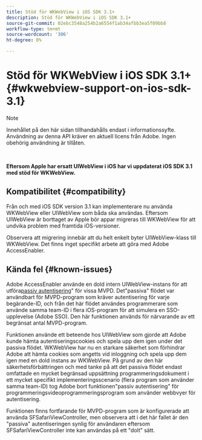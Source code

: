 ```yaml
---
title: Stöd för WKWebView i iOS SDK 3.1+
description: Stöd för WKWebView i iOS SDK 3.1+
source-git-commit: 02ebc3548a254b2a6554f1ab34afbb3ea5f09bb8
workflow-type: tm+mt
source-wordcount: '306'
ht-degree: 0%

---
```


# Stöd för WKWebView i iOS SDK 3.1+ {#wkwebview-support-on-ios-sdk-3.1}

>[!NOTE]
>
>Innehållet på den här sidan tillhandahålls endast i informationssyfte. Användning av denna API kräver en aktuell licens från Adobe. Ingen obehörig användning är tillåten.

</br>

**Eftersom Apple har ersatt UIWebView i iOS har vi uppdaterat iOS SDK 3.1 med stöd för WKWebView.**

## Kompatibilitet {#compatibility}

Från och med iOS SDK version 3.1 kan implementerare nu använda WKWebView eller UIWebView som båda ska användas. Eftersom UIWebView är borttaget av Apple bör appar migreras till WKWebView för att undvika problem med framtida iOS-versioner.

Observera att migrering innebär att du helt enkelt byter UIWebView-klass till WKWebView. Det finns inget specifikt arbete att göra med Adobe AccessEnabler.

## Kända fel {#known-issues}

Adobe AccessEnabler använde en dold intern UIWebView-instans för att utföra[passiv autentisering](/help/authentication/sso-passive-authn.md)&quot; för vissa MVPD. Det&quot;passiva&quot; flödet var användbart för MVPD-program som kräver autentisering för varje begärande-ID, och från det här flödet användes programmerare som använde samma team-ID i flera iOS-program för att simulera en SSO-upplevelse (Adobe SSO). Den här funktionen används för närvarande av ett begränsat antal MVPD-program.

Funktionen använde ett beteende hos UIWebView som gjorde att Adobe kunde hämta autentiseringscookies och spela upp dem igen under det passiva flödet. WKWebView har nu en starkare säkerhet som förhindrar Adobe att hämta cookies som angetts vid inloggning och spela upp dem igen med en dold instans av WKWebView. På grund av den här säkerhetsförbättringen och med tanke på att det passiva flödet endast omfattade en mycket begränsad uppsättning programmeringsdokument i ett mycket specifikt implementeringsscenario (flera program som använder samma team-ID) tog Adobe bort funktionen&quot;passiv autentisering&quot; för programmeringsvideoprogrammeringsprogram som använder webbvyer för autentisering.

Funktionen finns fortfarande för MVPD-program som är konfigurerade att använda SFSafariViewController, men observera att i det här fallet är den &quot;passiva&quot; autentiseringen synlig för användaren eftersom SFSafariViewController inte kan användas på ett &quot;dolt&quot; sätt.
